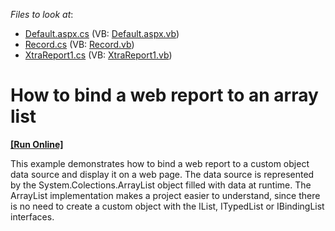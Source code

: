 <!-- default file list -->
*Files to look at*:

* [Default.aspx.cs](./CS/BindWebReportToArrayList/Default.aspx.cs) (VB: [Default.aspx.vb](./VB/BindWebReportToArrayList/Default.aspx.vb))
* [Record.cs](./CS/BindWebReportToArrayList/Record.cs) (VB: [Record.vb](./VB/BindWebReportToArrayList/Record.vb))
* [XtraReport1.cs](./CS/BindWebReportToArrayList/XtraReport1.cs) (VB: [XtraReport1.vb](./VB/BindWebReportToArrayList/XtraReport1.vb))
<!-- default file list end -->
# How to bind a web report to an array list
<!-- run online -->
**[[Run Online]](https://codecentral.devexpress.com/e951)**
<!-- run online end -->


<p>This example demonstrates how to bind a web report to a custom object data source and display it on a web page. The data source is represented by the System.Colections.ArrayList object filled with data at runtime. The ArrayList implementation makes a project easier to understand, since there is no need to create a custom object with the IList, ITypedList or IBindingList interfaces.</p>

<br/>


